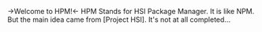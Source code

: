 ->Welcome to HPM!<-
HPM Stands for HSI Package Manager. It is like NPM. But the main idea came from [Project HSI].
It's not at all completed...